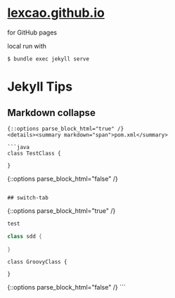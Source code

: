 # [lexcao.github.io](https://lexcao.github.io)
for GitHub pages

local run with
```
$ bundle exec jekyll serve
```

# Jekyll Tips
## Markdown collapse
```
{::options parse_block_html="true" /}
<details><summary markdown="span">pom.xml</summary>

```java
class TestClass {

}

```

</details>
{::options parse_block_html="false" /}  

```

## switch-tab
```

{::options parse_block_html="true" /}
<div class="switch-tab">

```java
test
```

```groovy
class sdd {
 
}
```

```build-kts
class GroovyClass {
 
}
```

</div>
{::options parse_block_html="false" /}  
```